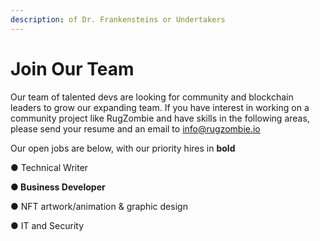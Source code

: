 ```yaml
---
description: of Dr. Frankensteins or Undertakers
---
```


# Join Our Team

Our team of talented devs are looking for community and blockchain leaders to grow our expanding team. If you have interest in working on a community project like RugZombie and have skills in the following areas, please send your resume and an email to [info@rugzombie.io](mailto:info@rugzombie.io)

Our open jobs are below, with our priority hires in **bold**

●  Technical Writer

**●  Business Developer**

●  NFT artwork/animation & graphic design

●  IT and Security&#x20;











